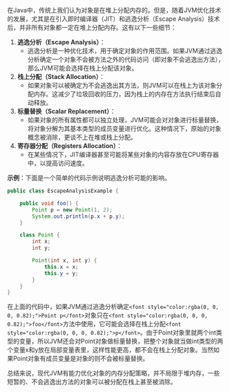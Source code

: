 <font style="color:rgba(0, 0, 0, 0.82);">在Java中，传统上我们认为对象是在堆上分配内存的。但是，随着JVM优化技术的发展，尤其是在引入即时编译器（JIT）和逃逸分析（Escape Analysis）技术后，并非所有对象都一定在堆上分配内存。这有以下一些细节：</font>

1. **<font style="color:rgba(0, 0, 0, 0.82);">逃逸分析（Escape Analysis）</font>**<font style="color:rgba(0, 0, 0, 0.82);">：</font>
    - <font style="color:rgba(0, 0, 0, 0.82);">逃逸分析是一种优化技术，用于确定对象的作用范围。如果JVM通过逃逸分析确定一个对象不会被方法之外的代码访问（即对象不会逃逸出方法），那么JVM可能会选择在栈上分配该对象。</font>
2. **<font style="color:rgba(0, 0, 0, 0.82);">栈上分配（Stack Allocation）</font>**<font style="color:rgba(0, 0, 0, 0.82);">：</font>
    - <font style="color:rgba(0, 0, 0, 0.82);">如果对象可以被确定为不会逃逸出其方法，则JVM可以在栈上为该对象分配内存。这减少了垃圾回收的压力，因为栈上的内存在方法执行结束后自动释放。</font>
3. **<font style="color:rgba(0, 0, 0, 0.82);">标量替换（Scalar Replacement）</font>**<font style="color:rgba(0, 0, 0, 0.82);">：</font>
    - <font style="color:rgba(0, 0, 0, 0.82);">如果对象的所有属性都可以独立处理，JVM可能会对对象进行标量替换，将对象分解为其基本类型的成员变量进行优化。这种情况下，原始的对象概念被消除，更谈不上在堆或栈上分配。</font>
4. **<font style="color:rgba(0, 0, 0, 0.82);">寄存器分配（Registers Allocation）</font>**<font style="color:rgba(0, 0, 0, 0.82);">：</font>
    - <font style="color:rgba(0, 0, 0, 0.82);">在某些情况下，JIT编译器甚至可能将某些对象的内容存放在CPU寄存器中，以提高访问速度。</font>



**<font style="color:rgba(0, 0, 0, 0.82);">示例</font>**<font style="color:rgba(0, 0, 0, 0.82);">：下面是一个简单的代码示例说明逃逸分析可能的影响。</font>

```java
public class EscapeAnalysisExample {  

    public void foo() {  
        Point p = new Point(1, 2);  
        System.out.println(p.x + p.y);  
    }  

    class Point {  
        int x;  
        int y;  

        Point(int x, int y) {  
            this.x = x;  
            this.y = y;  
        }  
    }  
}
```

<font style="color:rgba(0, 0, 0, 0.82);">在上面的代码中，如果JVM通过逃逸分析确定</font>`<font style="color:rgba(0, 0, 0, 0.82);">Point p</font>`<font style="color:rgba(0, 0, 0, 0.82);">对象只在</font>`<font style="color:rgba(0, 0, 0, 0.82);">foo</font>`<font style="color:rgba(0, 0, 0, 0.82);">方法中使用，它可能会选择在栈上分配</font>`<font style="color:rgba(0, 0, 0, 0.82);">p</font>`<font style="color:rgba(0, 0, 0, 0.82);">。由于Point对象里就两个int类型的变量，所以JVM还会对Point对象做标量替换，把整个对象就当做int类型的两个变量x和y放在局部变量表里，这样性能更高，都不会在栈上分配对象。当然如果Point对象有成员变量是对象的则不会被标量替换。</font>



<font style="color:rgba(0, 0, 0, 0.82);">总结来说，现代JVM有能力优化对象的内存分配策略，并不局限于堆内存，一些短暂的、不会逃逸出方法的对象可以被分配在栈上甚至被消除。</font>

<font style="color:rgb(55, 65, 81);background-color:rgb(247, 247, 248);"></font>

<font style="color:rgb(0, 0, 0);">  
</font>


